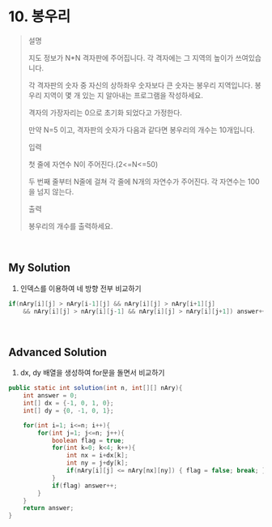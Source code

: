 # 10. 봉우리
>설명
>
>지도 정보가 N*N 격자판에 주어집니다. 각 격자에는 그 지역의 높이가 쓰여있습니다.
>
>각 격자판의 숫자 중 자신의 상하좌우 숫자보다 큰 숫자는 봉우리 지역입니다. 봉우리 지역이 몇 개 있는 지 알아내는 프로그램을 작성하세요.
>
>격자의 가장자리는 0으로 초기화 되었다고 가정한다.
>
>만약 N=5 이고, 격자판의 숫자가 다음과 같다면 봉우리의 개수는 10개입니다.
>
>입력
>
>첫 줄에 자연수 N이 주어진다.(2<=N<=50)
>
>두 번째 줄부터 N줄에 걸쳐 각 줄에 N개의 자연수가 주어진다. 각 자연수는 100을 넘지 않는다.
>
>출력
>
>봉우리의 개수를 출력하세요.

<br>

## My Solution
1. 인덱스를 이용하여 네 방향 전부 비교하기

```java
if(nAry[i][j] > nAry[i-1][j] && nAry[i][j] > nAry[i+1][j] 
    && nAry[i][j] > nAry[i][j-1] && nAry[i][j] > nAry[i][j+1]) answer++;
```

<br>

## Advanced Solution
1. dx, dy 배열을 생성하여 for문을 돌면서 비교하기


```java
public static int solution(int n, int[][] nAry){
    int answer = 0;
    int[] dx = {-1, 0, 1, 0};
    int[] dy = {0, -1, 0, 1};

    for(int i=1; i<=n; i++){
        for(int j=1; j<=n; j++){
            boolean flag = true;
            for(int k=0; k<4; k++){
                int nx = i+dx[k];
                int ny = j+dy[k];
                if(nAry[i][j] <= nAry[nx][ny]) { flag = false; break; }
            }
            if(flag) answer++;
        }
    }
    return answer;
}
```
